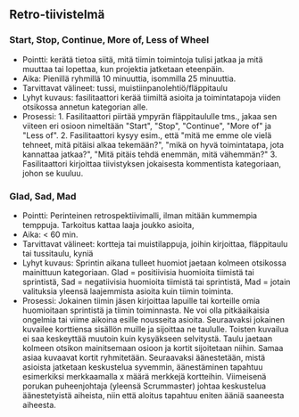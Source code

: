 ## Retro-tiivistelmä

### Start, Stop, Continue, More of, Less of Wheel

- Pointti: kerätä tietoa siitä, mitä tiimin toimintoja tulisi jatkaa ja mitä muuttaa tai lopettaa, kun projektia jatketaan eteenpäin. 
- Aika: Pienillä ryhmillä 10 minuuttia, isommilla 25 minuuttia.
- Tarvittavat välineet: tussi, muistiinpanolehtiö/fläppitaulu 
- Lyhyt kuvaus: fasilitaattori kerää tiimiltä asioita ja toimintatapoja viiden otsikossa annetun kategorian alle. 
- Prosessi: 1. Fasilitaattori piirtää ympyrän fläppitaululle tms., jakaa sen viiteen eri osioon nimeltään "Start", "Stop", "Continue", "More of" ja "Less of". 2. Fasilitaattori kysyy esim., että "mitä me emme ole vielä tehneet, mitä pitäisi alkaa tekemään?", "mikä on hyvä toimintatapa, jota kannattaa jatkaa?", "Mitä pitäis tehdä enemmän, mitä vähemmän?" 3. Fasilitaattori kirjoittaa tiivistyksen jokaisesta kommentista kategoriaan, johon se kuuluu.

### Glad, Sad, Mad

- Pointti: Perinteinen retrospektiivimalli, ilman mitään kummempia temppuja. Tarkoitus kattaa laaja joukko asioita, 
- Aika: < 60 min.
- Tarvittavat välineet: kortteja tai muistilappuja, joihin kirjoittaa, fläppitaulu tai tussitaulu, kyniä
- Lyhyt kuvaus: Sprintin aikana tulleet huomiot jaetaan kolmeen otsikossa mainittuun kategoriaan. Glad = positiivisia huomioita tiimistä tai sprintistä, Sad = negatiivisia huomioita tiimistä tai sprintistä, Mad = jotain valituksia yleensä laajemmista asioita kuin tiimin toiminta. 
- Prosessi: Jokainen tiimin jäsen kirjoittaa lapuille tai korteille omia huomioitaan sprintistä ja tiimin toiminnasta. Ne voi olla pitkäaikaisia ongelmia tai viime aikoina esille nousseita asioita. Seuraavaksi jokainen kuvailee korttiensa sisällön muille ja sijoittaa ne taululle. Toisten kuvailua ei saa keskeyttää muutoin kuin kysyäkseen selvitystä. Taulu jaetaan kolmeen otsikon mainitsemaan osioon ja kortit sijoitetaan niihin. Samaa asiaa kuvaavat kortit ryhmitetään. Seuraavaksi äänestetään, mistä asioista jatketaan keskustelua syvemmin, äänestäminen tapahtuu esimerkiksi merkkaamalla x määrä merkkejä kortteihin. Viimeisenä porukan puheenjohtaja (yleensä Scrummaster) johtaa keskustelua äänestetyistä aiheista, niin että aloitus tapahtuu eniten ääniä saaneesta aiheesta. 
